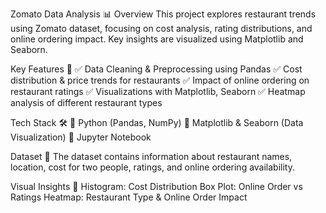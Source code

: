 Zomato Data Analysis 📊
Overview
This project explores restaurant trends using Zomato dataset, focusing on cost analysis, rating distributions, and online ordering impact. Key insights are visualized using Matplotlib and Seaborn.

Key Features 🚀
✅ Data Cleaning & Preprocessing using Pandas
✅ Cost distribution & price trends for restaurants
✅ Impact of online ordering on restaurant ratings
✅ Visualizations with Matplotlib, Seaborn
✅ Heatmap analysis of different restaurant types

Tech Stack 🛠
🔹 Python (Pandas, NumPy)
🔹 Matplotlib & Seaborn (Data Visualization)
🔹 Jupyter Notebook

Dataset 📂
The dataset contains information about restaurant names, location, cost for two people, ratings, and online ordering availability.

Visual Insights 📸
Histogram: Cost Distribution
Box Plot: Online Order vs Ratings
Heatmap: Restaurant Type & Online Order Impact
